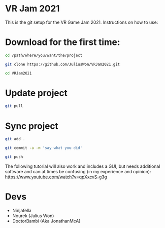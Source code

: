 # VR Jam 2021

This is the git setup for the VR Game Jam 2021. Instructions on how to use:
# Download for the first time:
```bash
cd /path/where/you/want/the/project
```
```bash
git clone https://github.com/JuliusWon/VRJam2021.git
```
```bash
cd VRJam2021
```
# Update project
```bash
git pull
```
# Sync project
```bash 
git add .
```
```bash
git commit -a -m 'say what you did'
```
```bash 
git push
```
The following tutorial will also work and includes a GUI, but needs additional software and can at times be confusing (in my experience and opinion): https://www.youtube.com/watch?v=qpXxcvS-g3g

# Devs
* Ninjafella
* Nourek (Julius Won)
* DoctorBambi (Aka JonathanMcA)
